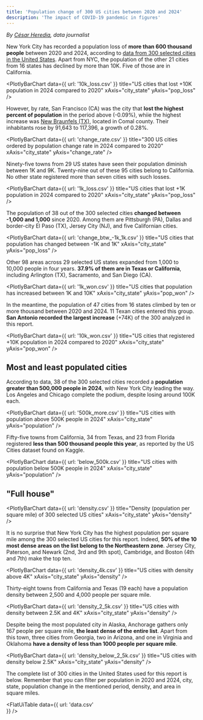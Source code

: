 ```yaml
---
title: 'Population change of 300 US cities between 2020 and 2024'
description: 'The impact of COVID-19 pandemic in figures'
---
```


*By [César Heredia](https://x.com/cahered), data journalist*

New York City has recorded a population loss of **more than 600 thousand people** between 2020 and 2024, according to [data from 300 selected cities in the United States](https://www.kaggle.com/datasets/dataanalyst001/population-of-all-us-cities-2024). Apart from NYC, the population of the other 21 cities from 16 states has declined by more than 10K. Five of those are in California.

<PlotlyBarChart
  data={{
    url: '10k_loss.csv'
  }}
  title="US cities that lost +10K population in 2024 compared to 2020"
  xAxis="city_state"
  yAxis="pop_loss"
/>

However, by rate, San Francisco (CA) was the city that **lost the highest percent of population** in the period above (-0.09%), whiie the highest increase was [New Braunfels (TX)](https://newbraunfels.gov), located in Comal county. Their inhabitants rose by 91,643 to 117,396, a growth of 0.28%.

<PlotlyBarChart
  data={{
    url: 'change_rate.csv'
  }}
  title="300 US cities ordered by population change rate in 2024 compared to 2020"
  xAxis="city_state"
  yAxis="change_rate"
/>

Ninety-five towns from 29 US states have seen their population diminish between 1K and 9K. Twenty-nine out of these 95 cities belong to California. No other state registered more than seven cities with such losses.

<PlotlyBarChart
  data={{
    url: '1k_loss.csv'
  }}
  title="US cities that lost +1K population in 2024 compared to 2020"
  xAxis="city_state"
  yAxis="pop_loss"
/>

The population of 38 out of the 300 selected cities **changed between -1,000 and 1,000** since 2020. Among them are Pittsburgh (PA), Dallas and border-city El Paso (TX), Jersey City (NJ), and five Californian cities.

<PlotlyBarChart
  data={{
    url: 'change_btw_-1k_1k.csv'
  }}
  title="US cities that population has changed between -1K and 1K"
  xAxis="city_state"
  yAxis="pop_loss"
/>

Other 98 areas across 29 selected US states expanded from 1,000 to 10,000 people in four years. **37.9% of them are in Texas or California**, including Arlington (TX), Sacramento, and San Diego (CA).

<PlotlyBarChart
  data={{
    url: '1k_won.csv'
  }}
  title="US cities that population has increased between 1K and 10K"
  xAxis="city_state"
  yAxis="pop_won"
/>

In the meantime, the population of 47 cities from 16 states climbed by ten or more thousand between 2020 and 2024. 11 Texan cities entered this group. **San Antonio recorded the largest increase** (+74K) of the 300 analyzed in this report.

<PlotlyBarChart
  data={{
    url: '10k_won.csv'
  }}
  title="US cities that registered +10K population in 2024 compared to 2020"
  xAxis="city_state"
  yAxis="pop_won"
/>

## Most and least populated cities

According to data, 38 of the 300 selected cities recorded a **population greater than 500,000 people in 2024**, with New York City leading the way. Los Angeles and Chicago complete the podium, despite losing around 100K each.

<PlotlyBarChart
  data={{
    url: '500k_more.csv'
  }}
  title="US cities with population above 500K people in 2024"
  xAxis="city_state"
  yAxis="population"
/>

Fifty-five towns from California, 34 from Texas, and 23 from Florida registered **less than 500 thousand people this year**, as reported by the US Cities dataset found on Kaggle.

<PlotlyBarChart
  data={{
    url: 'below_500k.csv'
  }}
  title="US cities with population below 500K people in 2024"
  xAxis="city_state"
  yAxis="population"
/>

## "Full house"

<PlotlyBarChart
  data={{
    url: 'density.csv'
  }}
  title="Density (population per square mile) of 300 selected US cities"
  xAxis="city_state"
  yAxis="density"
/>

It is no surprise that New York City has the highest population per square mile among the 300 selected US cities for this report. Indeed, **50% of the 10 most dense areas on the list belong to the Northeastern zone**. Jersey City, Paterson, and Newark (2nd, 3rd and 9th spot), Cambridge, and Boston (4th and 7th) make the top ten.

<PlotlyBarChart
  data={{
    url: 'density_4k.csv'
  }}
  title="US cities with density above 4K"
  xAxis="city_state"
  yAxis="density"
/>

Thirty-eight towns from California and Texas (19 each) have a population density between 2,500 and 4,000 people per square mile.

<PlotlyBarChart
  data={{
    url: 'density_2_5k.csv'
  }}
  title="US cities with density between 2.5K and 4K"
  xAxis="city_state"
  yAxis="density"
/>

Despite being the most populated city in Alaska, Anchorage gathers only 167 people per square mile, **the least dense of the entire list**. Apart from this town, three cities from Georgia, two in Arizona, and one in Virginia and Oklahoma **have a density of less than 1000 people per square mile**.

<PlotlyBarChart
  data={{
    url: 'density_below_2_5k.csv'
  }}
  title="US cities with density below 2.5K"
  xAxis="city_state"
  yAxis="density"
/>

The complete list of 300 cities in the United States used for this report is below. Remember that you can filter per population in 2020 and 2024, city, state, population change in the mentioned period, density, and area in square miles.

<FlatUiTable
  data={{
    url: 'data.csv'    
  }}
/>
